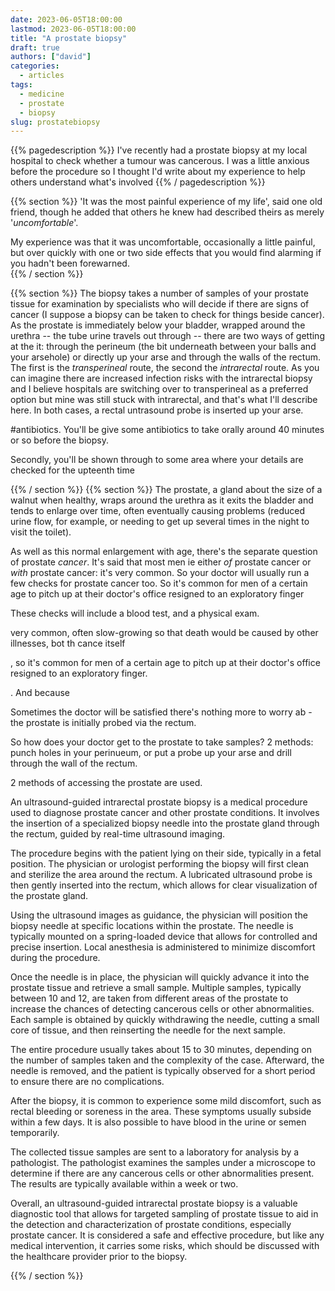 ```yaml
---
date: 2023-06-05T18:00:00
lastmod: 2023-06-05T18:00:00
title: "A prostate biopsy"
draft: true
authors: ["david"]
categories:
  - articles
tags:
  - medicine
  - prostate
  - biopsy
slug: prostatebiopsy
---
```

{{% pagedescription %}}
I've recently had a prostate biopsy at my local hospital to check whether a tumour was cancerous. I was a little anxious before the procedure so I thought I'd write about my experience  to help others understand what's involved
{{% / pagedescription %}}

{{% section %}}
'It was the most painful experience of my life', said one old friend, though he added that others he knew had described theirs as merely '*uncomfortable*'.

My experience was that it was uncomfortable, occasionally a little painful, but over quickly with one or two side effects that you would find alarming if you hadn't been forewarned.  
{{% / section %}}

{{% section %}}
The biopsy takes a number of samples  of your prostate tissue for examination by specialists who will decide if there are signs of cancer (I suppose a biopsy can be taken to check for things beside cancer). As the prostate is immediately below your bladder, wrapped around the urethra -- the tube urine travels out through --  there are two ways of getting at the it: through the perineum (the bit underneath between your balls and your arsehole) or directly up your arse and through the walls of the rectum. The first is the *transperineal* route, the second the *intrarectal* route. As you can imagine there are increased infection risks with the intrarectal biopsy and I believe hospitals are switching over to transperineal as a preferred option but mine was still stuck with intrarectal, and that's what I'll describe here. In both cases, a rectal untrasound probe is inserted up your arse.

#antibiotics. You'll be give some antibiotics to take orally around 40 minutes or so before the biopsy. 

Secondly, you'll be shown through to some area where your details are checked for the upteenth time


{{% / section %}}
{{% section %}}
The prostate, a gland about the size of a walnut when healthy, wraps around the urethra as it exits the bladder and tends to enlarge over time, often eventually causing problems (reduced urine flow, for example, or needing to get up several times in the night to visit the toilet). 

As well as this normal enlargement with age, there's the separate question of prostate *cancer*. It's said that most men ie either *of* prostate cancer or *with* prostate cancer: it's very common. So your doctor will usually run a few checks for prostate cancer too. So it's common for men of a certain age to pitch up at their doctor's office resigned to an exploratory finger

These checks will include a blood test, and a physical exam.

very common, often slow-growing so that death would be caused by other illnesses, bot th cance itself

, so it's common for men of a certain age to pitch up at their doctor's office resigned to an exploratory finger.

. And because

Sometimes the doctor will be satisfied there's nothing more to worry ab  - the prostate is initially probed via the rectum.

So how does your doctor get to the prostate to take samples? 2 methods: punch holes in your perinueum, or put a probe up your arse and drill through the wall of the rectum.



2 methods of accessing the prostate are used. 

An ultrasound-guided intrarectal prostate biopsy is a medical procedure used to diagnose prostate cancer and other prostate conditions. It involves the insertion of a specialized biopsy needle into the prostate gland through the rectum, guided by real-time ultrasound imaging.

The procedure begins with the patient lying on their side, typically in a fetal position. The physician or urologist performing the biopsy will first clean and sterilize the area around the rectum. A lubricated ultrasound probe is then gently inserted into the rectum, which allows for clear visualization of the prostate gland.

Using the ultrasound images as guidance, the physician will position the biopsy needle at specific locations within the prostate. The needle is typically mounted on a spring-loaded device that allows for controlled and precise insertion. Local anesthesia is administered to minimize discomfort during the procedure.

Once the needle is in place, the physician will quickly advance it into the prostate tissue and retrieve a small sample. Multiple samples, typically between 10 and 12, are taken from different areas of the prostate to increase the chances of detecting cancerous cells or other abnormalities. Each sample is obtained by quickly withdrawing the needle, cutting a small core of tissue, and then reinserting the needle for the next sample.

The entire procedure usually takes about 15 to 30 minutes, depending on the number of samples taken and the complexity of the case. Afterward, the needle is removed, and the patient is typically observed for a short period to ensure there are no complications.

After the biopsy, it is common to experience some mild discomfort, such as rectal bleeding or soreness in the area. These symptoms usually subside within a few days. It is also possible to have blood in the urine or semen temporarily.

The collected tissue samples are sent to a laboratory for analysis by a pathologist. The pathologist examines the samples under a microscope to determine if there are any cancerous cells or other abnormalities present. The results are typically available within a week or two.

Overall, an ultrasound-guided intrarectal prostate biopsy is a valuable diagnostic tool that allows for targeted sampling of prostate tissue to aid in the detection and characterization of prostate conditions, especially prostate cancer. It is considered a safe and effective procedure, but like any medical intervention, it carries some risks, which should be discussed with the healthcare provider prior to the biopsy.


{{% / section %}}
